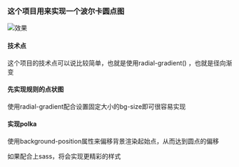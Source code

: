 ### 这个项目用来实现一个波尔卡圆点图

![效果](https://gss3.bdstatic.com/7Po3dSag_xI4khGkpoWK1HF6hhy/baike/s%3D220/sign=27c9ec279dcad1c8d4bbfb254f3f67c4/9f510fb30f2442a7ceb401add943ad4bd113027b.jpg)


#### 技术点 

这个项目的技术点可以说比较简单，也就是使用radial-gradient() ，也就是径向渐变

#### 先实现规则的点状图

使用radial-gradient配合设置固定大小的bg-size即可很容易实现

#### 实现polka

使用background-position属性来偏移背景渲染起始点，从而达到圆点的偏移

如果配合上sass，将会实现更精彩的样式
